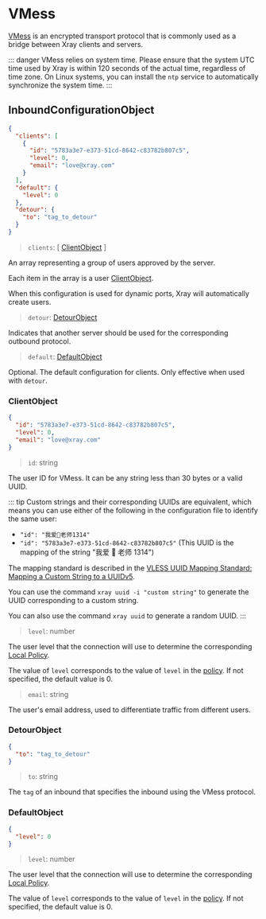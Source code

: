# VMess

[VMess](../../development/protocols/vmess.md) is an encrypted transport protocol that is commonly used as a bridge between Xray clients and servers.

::: danger
VMess relies on system time. Please ensure that the system UTC time used by Xray is within 120 seconds of the actual time, regardless of time zone. On Linux systems, you can install the `ntp` service to automatically synchronize the system time.
:::

## InboundConfigurationObject

```json
{
  "clients": [
    {
      "id": "5783a3e7-e373-51cd-8642-c83782b807c5",
      "level": 0,
      "email": "love@xray.com"
    }
  ],
  "default": {
    "level": 0
  },
  "detour": {
    "to": "tag_to_detour"
  }
}
```

> `clients`: \[ [ClientObject](#clientobject) \]

An array representing a group of users approved by the server.

Each item in the array is a user [ClientObject](#clientobject).

When this configuration is used for dynamic ports, Xray will automatically create users.

> `detour`: [DetourObject](#detourobject)

Indicates that another server should be used for the corresponding outbound protocol.

> `default`: [DefaultObject](#defaultobject)

Optional. The default configuration for clients. Only effective when used with `detour`.

### ClientObject

```json
{
  "id": "5783a3e7-e373-51cd-8642-c83782b807c5",
  "level": 0,
  "email": "love@xray.com"
}
```

> `id`: string

The user ID for VMess. It can be any string less than 30 bytes or a valid UUID.

::: tip
Custom strings and their corresponding UUIDs are equivalent, which means you can use either of the following in the configuration file to identify the same user:

- `"id": "我爱🍉老师1314"`
- `"id": "5783a3e7-e373-51cd-8642-c83782b807c5"` (This UUID is the mapping of the string "我爱 🍉 老师 1314")

The mapping standard is described in the [VLESS UUID Mapping Standard: Mapping a Custom String to a UUIDv5](https://github.com/XTLS/Xray-core/issues/158).

You can use the command `xray uuid -i "custom string"` to generate the UUID corresponding to a custom string.

You can also use the command `xray uuid` to generate a random UUID. :::

> `level`: number

The user level that the connection will use to determine the corresponding [Local Policy](../policy.md#levelpolicyobject).

The value of `level` corresponds to the value of `level` in the [policy](../policy.md#policyobject). If not specified, the default value is 0.

> `email`: string

The user's email address, used to differentiate traffic from different users.

### DetourObject

```json
{
  "to": "tag_to_detour"
}
```

> `to`: string

The `tag` of an inbound that specifies the inbound using the VMess protocol.

### DefaultObject

```json
{
  "level": 0
}
```

> `level`: number

The user level that the connection will use to determine the corresponding [Local Policy](../policy.md#levelpolicyobject).

The value of `level` corresponds to the value of `level` in the [policy](../policy.md#policyobject). If not specified, the default value is 0.
